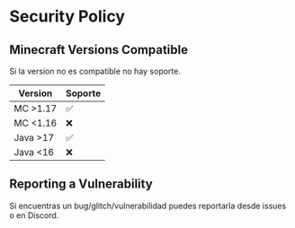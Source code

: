 # Security Policy

## Minecraft Versions Compatible

Si la version no es compatible no hay soporte.

| Version    | Soporte            |
| ---------- | ------------------ |
| MC >1.17   | :white_check_mark: |
| MC <1.16   | :x:                |
| Java >17   | :white_check_mark: |
| Java <16   | :x:                |

## Reporting a Vulnerability

Si encuentras un bug/glitch/vulnerabilidad puedes reportarla desde issues o en Discord.
